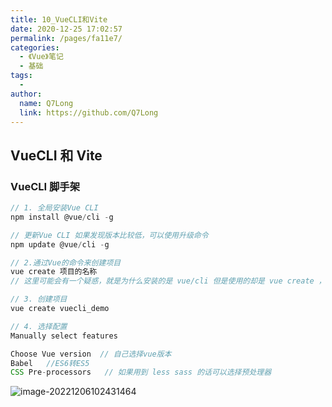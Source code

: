 ```yaml
---
title: 10_VueCLI和Vite
date: 2020-12-25 17:02:57
permalink: /pages/fa11e7/
categories:
  - 《Vue》笔记
  - 基础
tags:
  -
author:
  name: Q7Long
  link: https://github.com/Q7Long
---
```


## VueCLI 和 Vite

### VueCLI 脚手架

```js
// 1. 全局安装Vue CLI
npm install @vue/cli -g

// 更新Vue CLI 如果发现版本比较低，可以使用升级命令
npm update @vue/cli -g

// 2.通过Vue的命令来创建项目
vue create 项目的名称
// 这里可能会有一个疑惑，就是为什么安装的是 vue/cli 但是使用的却是 vue create ，这里主要和vue/cli包中的 package.json 里面的配置有关，里面有个  bin:{'vue':"bin/xxx.js"}   这样执行 vue 的时候就会去执行 xxx.js 文件了

// 3. 创建项目
vue create vuecli_demo

// 4. 选择配置
Manually select features

Choose Vue version  // 自己选择vue版本
Babel   //ES6转ES5
CSS Pre-processors   // 如果用到 less sass 的话可以选择预处理器
```

![image-20221206102431464](http://zql.eu5.org/images/qlBlog_images/Vue%E5%9F%BA%E7%A1%80/10_VueCLI%E5%92%8CVite.assets/image-20221206102431464.png)

